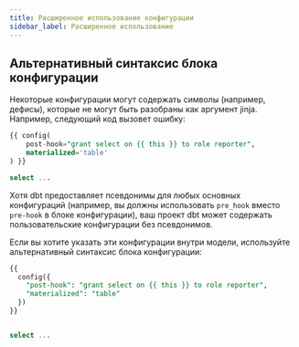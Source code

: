 ```yaml
---
title: Расширенное использование конфигурации
sidebar_label: Расширенное использование
---
```

## Альтернативный синтаксис блока конфигурации

Некоторые конфигурации могут содержать символы (например, дефисы), которые не могут быть разобраны как аргумент jinja. Например, следующий код вызовет ошибку:

```sql
{{ config(
    post-hook="grant select on {{ this }} to role reporter",
    materialized='table'
) }}

select ...
```

Хотя dbt предоставляет псевдонимы для любых основных конфигураций (например, вы должны использовать `pre_hook` вместо `pre-hook` в блоке конфигурации), ваш проект dbt может содержать пользовательские конфигурации без псевдонимов.

Если вы хотите указать эти конфигурации внутри модели, используйте альтернативный синтаксис блока конфигурации:


<File name='models/events/base/base_events.sql'>

```sql
{{
  config({
    "post-hook": "grant select on {{ this }} to role reporter",
    "materialized": "table"
  })
}}


select ...
```

</File>

<!---
## Иерархии / переопределение конфигураций / приоритеты
Для Drew
--->